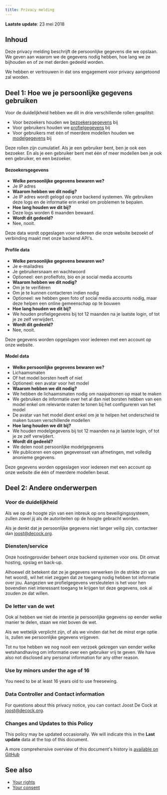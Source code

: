 ```yaml
---
title: Privacy melding
---
```


**Laatste update**: 23 mei 2018

## Inhoud

Deze privacy melding beschrijft de persoonlijke gegevens die we opslaan. We geven aan waarom we de gegevens nodig hebben, hoe lang we ze bijhouden en of ze met derden gedeeld worden.

We hebben er vertrouwen in dat ons engagement voor privacy aangetoond zal worden.

## Deel 1: Hoe we je persoonlijke gegevens gebruiken

Voor de duidelijkheid hebben we dit in drie verschillende rollen gesplitst:

- Voor bezoekers houden we [bezoekersgegevens](#visitor-data) bij
- Voor gebruikers houden we [profielgegevens](#profile-data) bij
- Voor gebruikers met één of meerdere modellen houden we [modelgegevens](#model-data) bij

Deze rollen zijn cumulatief. Als je een gebruiker bent, ben je ook een bezoeker. En als je een gebruiker bent met één of meer modellen ben je ook een gebruiker, en een bezoeker.

<note>

#### Bezoekersgegevens

- **Welke persoonlijke gegevens bewaren we?** 
 - Je IP adres
- **Waarom hebben we dit nodig?** 
 - Je IP adres wordt gelogd op onze backend systemen. We gebruiken deze logs en de informatie erin enkel om problemen te bepalen.
- **Hoe lang houden we dit bij?** 
 - Deze logs worden 6 maanden bewaard.
- **Wordt dit gedeeld?** 
 - Nee, nooit.

Deze data wordt opgeslagen voor iedereen die onze website bezoekt of verbinding maakt met onze backend API's.

</Note>

<note>

#### Profile data

- **Welke persoonlijke gegevens bewaren we?** 
 - Je e-mailadres
 - Je gebruikersnaam en wachtwoord
 - Optioneel: een profielfoto, bio en je social media accounts
- **Waarom hebben we dit nodig?** 
 - Om je te verifiëren
 - Om je te kunnen contacteren indien nodig
 - Optioneel: we hebben geen foto of social media accounts nodig, maar deze helpen een online gemeenschap op te bouwen
- **Hoe lang houden we dit bij?** 
 - We houden profielgegevens bij tot 12 maanden na je laatste login, of tot je ze zelf verwijdert.
- **Wordt dit gedeeld?** 
 - Nee, nooit.

Deze gegevens worden opgeslagen voor iedereen met een account op onze website.

</Note>

<note>

#### Model data

- **Welke persoonlijke gegevens bewaren we?** 
 - Lichaamsmaten
 - Of het model borsten heeft of niet
 - Optioneel: een avatar voor het model
- **Waarom hebben we dit nodig?** 
 - We hebben de lichaamsmaten nodig om naaipatronen op maat te maken
 - We gebruiken de informatie over het al dan niet borsten hebben van een model enkel om relevante maten te tonen bij het configureren van het model
 - De avatar van het model dient enkel om je te helpen het onderscheid te maken tussen verschillende modellen
- **Hoe lang houden we dit bij?** 
 - We houden modelgegevens bij tot 12 maanden na je laatste login, of tot je ze zelf verwijdert.
- **Wordt dit gedeeld?** 
 - We delen nooit persoonlijke modelgegevens
 - We publiceren een open gegevensset van afmetingen, met volledig anonieme gegevens.

Deze gegevens worden opgeslagen voor iedereen met een account op onze website die één of meerdere modellen bevat.

</Note>

## Deel 2: Andere onderwerpen

### Voor de duidelijkheid

Als we op de hoogte zijn van een inbreuk op ons beveiligingssysteem, zullen zowel jij als de autoriteiten op de hoogte gebracht worden.

Als je denkt dat je persoonlijke gegevens niet langer veilig zijn, contacteer dan joost@decock.org.

### Diensten/service

Onze hostingprovider beheert onze backend systemen voor ons. Dit omvat hosting, opslag en back-up.

Alhoewel dit betekent dat ze je gegevens verwerken (in de strikte zin van het woord), wil het niet zeggen dat ze toegang nodig hebben tot informatie over jou. Aangezien we profielgegevens versleutelen is het voor hen bovendien niet interessant toegang te krijgen tot deze gegevens, ook al zouden ze dat willen.

### De letter van de wet

Ook al hebben we niet de intentie je persoonlijke gegevens op eender welke manier te delen, staan we niet boven de wet.

Als we wettelijk verplicht zijn, of als we vinden dat het de minst erge optie is, zullen we persoonlijke gegevens vrijgeven.

Tot nu toe hebben we nog nooit een verzoek gekregen van eender welke wetshandhaving om informatie over een gebruiker vrij te geven. We have also not disclosed any personal information for any other reason.

### Use by minors under the age of 16

You need to be at least 16 years old to use freesewing.

### Data Controller and Contact information

For questions about this privacy notice, you can contact Joost De Cock at joost@decock.org.

### Changes and Updates to this Policy

This policy may be updated occasionally. We will indicate this in the **Last update** data at the top of this document.

A more comprehensive overview of this document's history is [available on GitHub](https://github.com/freesewing/markdown/commits/develop/org/docs/about/privacy)

## See also

- [Your rights](/docs/about/rights)
- [Your consent](/account/consent)
